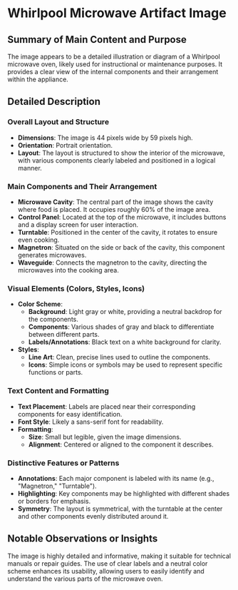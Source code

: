 # Whirlpool Microwave Artifact Image

## Summary of Main Content and Purpose
The image appears to be a detailed illustration or diagram of a Whirlpool microwave oven, likely used for instructional or maintenance purposes. It provides a clear view of the internal components and their arrangement within the appliance.

## Detailed Description

### Overall Layout and Structure
- **Dimensions**: The image is 44 pixels wide by 59 pixels high.
- **Orientation**: Portrait orientation.
- **Layout**: The layout is structured to show the interior of the microwave, with various components clearly labeled and positioned in a logical manner.

### Main Components and Their Arrangement
- **Microwave Cavity**: The central part of the image shows the cavity where food is placed. It occupies roughly 60% of the image area.
- **Control Panel**: Located at the top of the microwave, it includes buttons and a display screen for user interaction.
- **Turntable**: Positioned in the center of the cavity, it rotates to ensure even cooking.
- **Magnetron**: Situated on the side or back of the cavity, this component generates microwaves.
- **Waveguide**: Connects the magnetron to the cavity, directing the microwaves into the cooking area.

### Visual Elements (Colors, Styles, Icons)
- **Color Scheme**:
  - **Background**: Light gray or white, providing a neutral backdrop for the components.
  - **Components**: Various shades of gray and black to differentiate between different parts.
  - **Labels/Annotations**: Black text on a white background for clarity.
- **Styles**:
  - **Line Art**: Clean, precise lines used to outline the components.
  - **Icons**: Simple icons or symbols may be used to represent specific functions or parts.

### Text Content and Formatting
- **Text Placement**: Labels are placed near their corresponding components for easy identification.
- **Font Style**: Likely a sans-serif font for readability.
- **Formatting**:
  - **Size**: Small but legible, given the image dimensions.
  - **Alignment**: Centered or aligned to the component it describes.

### Distinctive Features or Patterns
- **Annotations**: Each major component is labeled with its name (e.g., "Magnetron," "Turntable").
- **Highlighting**: Key components may be highlighted with different shades or borders for emphasis.
- **Symmetry**: The layout is symmetrical, with the turntable at the center and other components evenly distributed around it.

## Notable Observations or Insights
The image is highly detailed and informative, making it suitable for technical manuals or repair guides. The use of clear labels and a neutral color scheme enhances its usability, allowing users to easily identify and understand the various parts of the microwave oven.